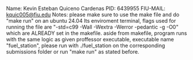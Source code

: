 Name: Kevin Esteban Quiceno Cardenas
PID: 6439955
FIU-MAIL: kquic005@fiu.edu
Notes: please make sure to use the make file and do "make run" on an ubuntu 24.04 lts enviroment terminal, flags used for running the file are  "-std=c99 -Wall -Wextra -Werror -pedantic -g -O0" which are ALREADY set in the makefile.
aside from makefile, program runs with the same logic as given proffessor executable, executable name "fuel_station", please run with ./fuel_station on the corresponding submissions folder or run "make run" as stated before.